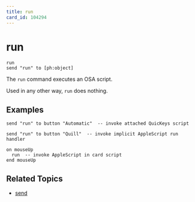```yaml
---
title: run
card_id: 104294
---
```


# run

```
run
send "run" to [ph:object]
```

The `run` command executes an OSA script.

Used in any other way, `run` does nothing.

## Examples

```
send "run" to button "Automatic"  -- invoke attached QuicKeys script

send "run" to button "Quill"  -- invoke implicit AppleScript run handler

on mouseUp
  run  -- invoke AppleScript in card script
end mouseUp
```

## Related Topics

* [send](/HyperTalkReference/keywords/send)
